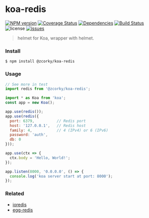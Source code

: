 # koa-redis

[![NPM version](https://img.shields.io/npm/v/@zcorky/koa-redis.svg?style=flat)](https://www.npmjs.com/package/@zcorky/koa-redis)
[![Coverage Status](https://img.shields.io/coveralls/zcorky/koa-redis.svg?style=flat)](https://coveralls.io/r/zcorky/koa-redis)
[![Dependencies](https://david-dm.org/@zcorky/koa-redis/status.svg)](https://david-dm.org/@zcorky/koa-redis)
[![Build Status](https://travis-ci.com/zcorky/koa-redis.svg?branch=master)](https://travis-ci.com/zcorky/koa-redis)
![license](https://img.shields.io/github/license/zcorky/koa-redis.svg)
[![issues](https://img.shields.io/github/issues/zcorky/koa-redis.svg)](https://github.com/zcorky/koa-redis/issues)

> helmet for Koa, wrapper with helmet.

### Install

```
$ npm install @zcorky/koa-redis
```

### Usage

```javascript
// See more in test
import redis from '@zcorky/koa-redis';

import * as Koa from 'koa';
const app = new Koa();

app.use(redis());
app.use(redis({
  port: 6379,          // Redis port
  host: '127.0.0.1',   // Redis host
  family: 4,           // 4 (IPv4) or 6 (IPv6)
  password: 'auth',
  db: 0
}));

app.use(ctx => {
  ctx.body = 'Hello, World!';
});

app.listen(8000, '0.0.0.0', () => {
  console.log('koa server start at port: 8000');
});
```

### Related
* [ioredis](https://github.com/luin/ioredis)
* [egg-redis](https://github.com/eggjs/egg-redis)